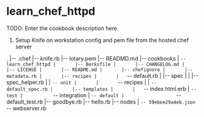 # learn_chef_httpd

TODO: Enter the cookbook description here.

1. Setup Knife on workstation
     config and pem file from the hosted chef server 


.
|-- .chef
    |-- knife.rb
    |-- lotary.pem
|-- READMD.md
|-- cookbooks
|   `-- learn_chef_httpd
|       |-- Berksfile
|       |-- CHANGELOG.md
|       |-- LICENSE
|       |-- README.md
|       |-- chefignore
|       |-- metadata.rb
|       |-- recipes
|       |   `-- default.rb
|       |-- spec
|       |   |-- spec_helper.rb
|       |   `-- unit
|       |       `-- recipes
|       |           `-- default_spec.rb
|       |-- templates
|       |   `-- index.html.erb
|       `-- test
|           `-- integration
|               `-- default
|                   `-- default_test.rb
|-- goodbye.rb
|-- hello.rb
|-- nodes
|   `-- 59ebee29a4eb.json
`-- webserver.rb

